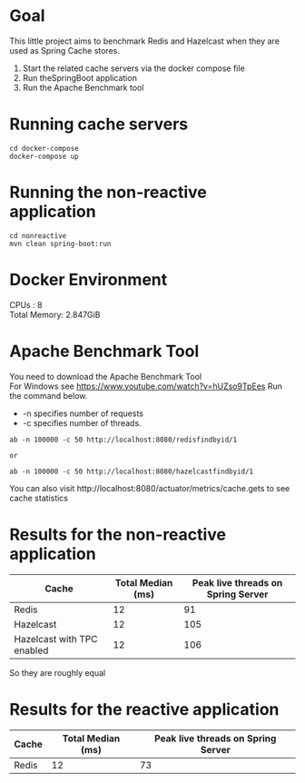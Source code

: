 # Goal
This little project aims to benchmark Redis and Hazelcast when they are used as Spring Cache stores.  
1. Start the related cache servers via the docker compose file
2. Run theSpringBoot application
3. Run the Apache Benchmark tool

# Running cache servers
```
cd docker-compose
docker-compose up
```


# Running the non-reactive application 
```
cd nonreactive
mvn clean spring-boot:run
```
# Docker Environment
CPUs : 8  
Total Memory: 2.847GiB

# Apache Benchmark Tool
You need to download the Apache Benchmark Tool  
For Windows see https://www.youtube.com/watch?v=hUZso9TpEes
Run the command below.   
- -n specifies number of requests
- -c specifies number of threads. 
```
ab -n 100000 -c 50 http://localhost:8080/redisfindbyid/1

or

ab -n 100000 -c 50 http://localhost:8080/hazelcastfindbyid/1
```
You can also visit http://localhost:8080/actuator/metrics/cache.gets to see cache statistics

# Results for the non-reactive application
| Cache | Total Median (ms) | Peak live threads on Spring Server |
|-|-------------------|------------------------------------|
| Redis | 12                | 91                                 |
| Hazelcast| 12                | 105                                |
| Hazelcast with TPC enabled| 12                | 106                                |

So they are roughly equal

# Results for the reactive application
| Cache | Total Median (ms) | Peak live threads on Spring Server |
|-|-------------------|------------------------------------|
| Redis | 12                | 73                                 |





